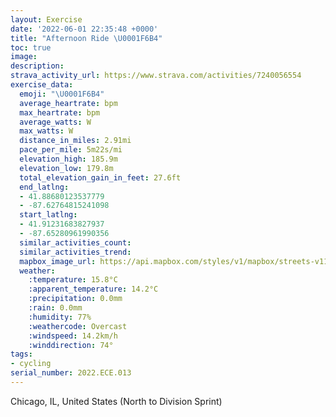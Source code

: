 ```yaml
---
layout: Exercise
date: '2022-06-01 22:35:48 +0000'
title: "Afternoon Ride \U0001F6B4"
toc: true
image:
description:
strava_activity_url: https://www.strava.com/activities/7240056554
exercise_data:
  emoji: "\U0001F6B4"
  average_heartrate: bpm
  max_heartrate: bpm
  average_watts: W
  max_watts: W
  distance_in_miles: 2.91mi
  pace_per_mile: 5m22s/mi
  elevation_high: 185.9m
  elevation_low: 179.8m
  total_elevation_gain_in_feet: 27.6ft
  end_latlng:
  - 41.88680123537779
  - -87.62764815241098
  start_latlng:
  - 41.91231683827937
  - -87.65280961990356
  similar_activities_count:
  similar_activities_trend:
  mapbox_image_url: https://api.mapbox.com/styles/v1/mapbox/streets-v11/static/path-5+787af2-1.0(%7D~x~F%60u~uOPDYJf%40WMHE%40AP%40VJBDEPFD%3F%40ETDTMAYEKBEAIGGF%5DEG%3FGB%5DCK%40a%40BKAMBOCE%40OJQ%40QDKTSF_%40HMX%7D%40GSDUXm%40La%40LSFUn%40s%40Zm%40r%40u%40Ze%40p%40kBNO%3FKPSJQJ_%40%60%40s%40bAqABQHKh%40q%40%5CYDM%40Mt%40y%40t%40oAj%40q%40%60AeBtA%7BBN%5Bn%40aAVe%40pAmBr%40oAd%40m%40FMHKtA_C%60%40c%40b%40w%40NSDQHEFKHSd%40o%40VQJSNGDSXc%40%3FKd%40m%40DOPODSKDf%40%7D%40DOTc%40HUIS%40QAs%40F%7B%40EWCmB%40GAMBOFMRKzBCbAKhAHPDXGd%40Bj%40%3FXBb%40EJGL%3F%5EBz%40ILAZBLCh%40Eh%40Dt%40CJBXK%60%40Iz%40L%40Cv%40EZBLCb%40%40TE%3FBD%40FCTHHEJ%40LELHXCHBZCf%40Kb%40Hp%40A%40HB%40EGDCx%40An%40K%5C%3FVLJ%40t%40MBHFGENJEb%40K~%40AZFj%40GbBA%5EKF%40LCJQ%40%5BIuACo%40%40e%40EK%3Fo%40D%5D%3FKOy%40%40YCSDYE%5DDm%40%3FONUFAHWAAGCO%5BD%5B%40%7B%40GkCEQ%40e%40CeB%40e%40CgADw%40AWCOQ_%40HqAAcBFUNOCi%40I%7B%40A%5DDSEk%40BQDCBGAIFMAIKK%40OJKGILUF%40DAJBJ%3FLNJ%5EFG%3FGDEB%3F%40IDCJLDCH%3FEAAGRIXL%5CI%5C%3FHKf%40HLELB%5EIf%40%3FHELWHE%3FLD%3FJJRf%40Vg%40DBCJC%3FXAXO%5CGVBBETGJZD%3FFD%3FEXBLCFMZCd%40L%5EDL%3F%5CC%5CMr%40EBEBOVMJ%40f%40%5CJCBFTMLCJ%40HH%5CLFLDEVBHBHD%5CFJELAFBh%40MPDFCHHC%3FFA%5CBPEHG%40%40L%3FDCHDBIC%5DHGBI%3FQADT%40HBPAE%5DIG),pin-s-s+e5b22e(-87.65281,41.91231),pin-s-f+89ae00(-87.62764999999993,41.886799999999965)/auto/800x800?access_token=pk.eyJ1Ijoiam9zaGJlY2ttYW4iLCJhIjoiY205eWR2aDd1MWZ6djJrbXc4a3M0bWZleiJ9.XiG9OWkNcZk2QzjJbxLB4A
  weather:
    :temperature: 15.8°C
    :apparent_temperature: 14.2°C
    :precipitation: 0.0mm
    :rain: 0.0mm
    :humidity: 77%
    :weathercode: Overcast
    :windspeed: 14.2km/h
    :winddirection: 74°
tags:
- cycling
serial_number: 2022.ECE.013
---
```

Chicago, IL, United States (North to Division Sprint)
